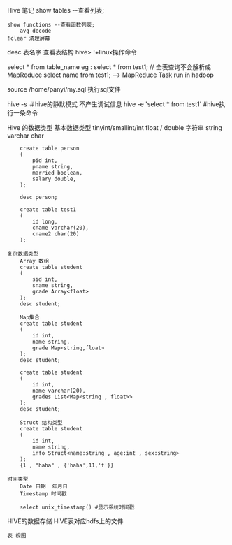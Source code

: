 Hive 笔记
	show tables --查看列表;

	show functions --查看函数列表;
		avg decode
	!clear 清理屏幕

desc 表名字  查看表结构
hive> !+linux操作命令

select * from table_name
eg : 	select * from test1; // 全表查询不会解析成MapReduce
	select name from test1;  --> MapReduce Task   run in hadoop

source /home/panyi/my.sql     执行sql文件

hive -s ＃hive的静默模式  不产生调试信息
hive -e 'select * from test1'  #hive执行一条命令

Hive 的数据类型
	基本数据类型
		tinyint/smallint/int 
		float / double
		字符串
		string 
		varchar
		char		

		create table person
		(
			pid int,
			pname string,
			married boolean,
			salary double,
		);

		desc person;

		create table test1
		(
			id long,
			cname varchar(20),
			cname2 char(20)
		);

	复杂数据类型
		Array 数组
		create table student 
		(
			sid int,
			sname string,
			grade Array<float>
		);
		desc student;
		
		Map集合
		create table student
		(
			id int,
			name string,
			grade Map<string,float>
		);
		desc student;

		create table student 
		(
			id int,
			name varchar(20),
			grades List<Map<string , float>>
		);
		desc student;
		
		Struct 结构类型
		create table student 
		(
			id int,
			name string,
			info Struct<name:string , age:int , sex:string>
		);
		{1 , "haha" , {'haha',11,'f'}}

	时间类型
		Date 日期  年月日
		Timestamp 时间戳

		select unix_timestamp()	#显示系统时间戳


HIVE的数据存储
	HIVE表对应hdfs上的文件
	
	表 视图
